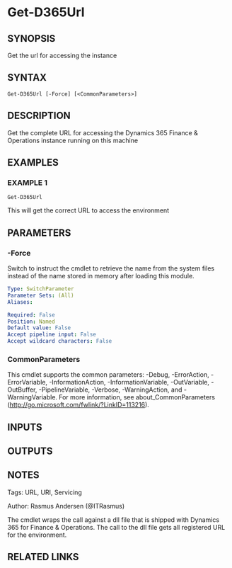 ﻿---
external help file: d365fo.tools-help.xml
Module Name: d365fo.tools
online version:
schema: 2.0.0
---

# Get-D365Url

## SYNOPSIS
Get the url for accessing the instance

## SYNTAX

```
Get-D365Url [-Force] [<CommonParameters>]
```

## DESCRIPTION
Get the complete URL for accessing the Dynamics 365 Finance & Operations instance running on this machine

## EXAMPLES

### EXAMPLE 1
```
Get-D365Url
```

This will get the correct URL to access the environment

## PARAMETERS

### -Force
Switch to instruct the cmdlet to retrieve the name from the system files
instead of the name stored in memory after loading this module.

```yaml
Type: SwitchParameter
Parameter Sets: (All)
Aliases:

Required: False
Position: Named
Default value: False
Accept pipeline input: False
Accept wildcard characters: False
```

### CommonParameters
This cmdlet supports the common parameters: -Debug, -ErrorAction, -ErrorVariable, -InformationAction, -InformationVariable, -OutVariable, -OutBuffer, -PipelineVariable, -Verbose, -WarningAction, and -WarningVariable.
For more information, see about_CommonParameters (http://go.microsoft.com/fwlink/?LinkID=113216).

## INPUTS

## OUTPUTS

## NOTES
Tags: URL, URI, Servicing

Author: Rasmus Andersen (@ITRasmus)

The cmdlet wraps the call against a dll file that is shipped with Dynamics 365 for Finance & Operations.
The call to the dll file gets all registered URL for the environment.

## RELATED LINKS
